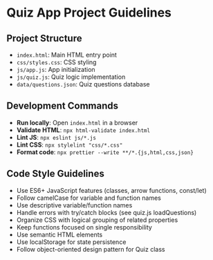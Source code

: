 # Quiz App Project Guidelines

## Project Structure
- `index.html`: Main HTML entry point
- `css/styles.css`: CSS styling
- `js/app.js`: App initialization
- `js/quiz.js`: Quiz logic implementation  
- `data/questions.json`: Quiz questions database

## Development Commands
- **Run locally**: Open `index.html` in a browser
- **Validate HTML**: `npx html-validate index.html`
- **Lint JS**: `npx eslint js/*.js`
- **Lint CSS**: `npx stylelint "css/*.css"`
- **Format code**: `npx prettier --write **/*.{js,html,css,json}`

## Code Style Guidelines
- Use ES6+ JavaScript features (classes, arrow functions, const/let)
- Follow camelCase for variable and function names
- Use descriptive variable/function names
- Handle errors with try/catch blocks (see quiz.js loadQuestions)
- Organize CSS with logical grouping of related properties
- Keep functions focused on single responsibility
- Use semantic HTML elements
- Use localStorage for state persistence
- Follow object-oriented design pattern for Quiz class